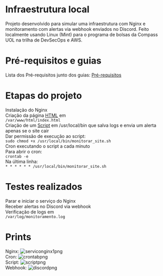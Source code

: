 # Infraestrutura local
Projeto desenvolvido para simular uma infraestrutura com Nginx e monitoramento com alertas via webhook enviados no Discord. Feito localmente usando Linux (Mint) para o programa de bolsas da Compass UOL na trilha de DevSecOps e AWS.

# Pré-requisitos e guias
Lista dos Pré-requisitos junto dos guias: [Pré-requisitos](pre_requisitos.md)  

# Etapas do projeto
Instalação do Nginx  
Criação da página [HTML](index.html) em  
```/var/www/html/index.html```    
Criação de um [Script](monitorar_site.sh) em /usr/local/bin que salva logs e envia um alerta apenas se o site cair  
Dar permissão de execução ao script:  
```sudo chmod +x /usr/local/bin/monitorar_site.sh```  
Cron executando o script a cada minuto  
Para abrir o cron:  
```crontab -e```  
Na última linha:  
```* * * * * * /usr/local/bin/monitorar_site.sh```  

# Testes realizados
Parar e iniciar o serviço do Nginx  
Receber alertas no Discord via webhook  
Verificação de logs em  
```/var/log/monitoramento.log```
# Prints
Nginx: ![serviconginx1png](servico_nginx1.png)  
Cron: ![crontabpng](crontab1.png)  
Script: ![scriptpng](script1.png)  
Webhook: ![discordpng](discord.png)  

